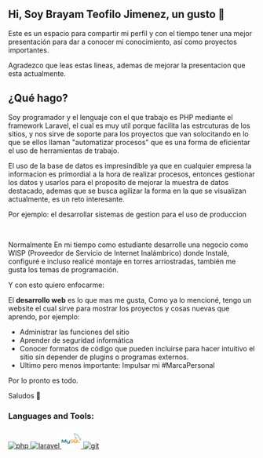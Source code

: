 ## Hi, Soy Brayam Teofilo Jimenez, un gusto 👋

Este es un espacio para compartir mi perfil y con el tiempo tener una mejor presentación para dar a conocer mi conocimiento, así como proyectos importantes.


Agradezco que leas estas líneas, ademas de mejorar la presentacion que esta actualmente.

## ¿Qué hago? 

<p>Soy programador y el lenguaje con el que trabajo es PHP mediante el framework  Laravel, el cual es muy util porque facilita las estrcuturas de los sitios, y nos sirve de soporte para los proyectos que van solocitando en lo que se ellos llaman "automatizar procesos" que es una forma de eficientar el uso de herramientas de trabajo. </p>
<p>El uso de la base de datos es impresindible ya que en cualquier empresa la informacion es primordial a la hora de realizar procesos, entonces gestionar los datos y usarlos para el proposito de mejorar la muestra de datos destacado, ademas que se busca agilizar la forma en la que se visualizan actualmente, es un reto interesante.</p>
<p>Por ejemplo: el desarrollar sistemas de gestion para el uso de produccion</p>
<br>
<p> Normalmente En mi tiempo como estudiante desarrolle una negocio como WISP (Proveedor de Servicio de Internet Inalámbrico) donde Instalé, configuré e incluso realicé montaje en torres arriostradas, también me gusta los temas de programación. </p>
<p>Y con esto quiero enfocarme:</p> 
<p>El <strong>desarrollo web</strong> es lo que mas me gusta, Como ya lo mencioné, tengo un website el cual sirve para mostrar los proyectos y cosas nuevas que aprendo, por ejemplo: </p>

-	Administrar las funciones del sitio
-	Aprender de seguridad informática
-	Conocer formatos de código que pueden incluirse para hacer intuitivo el sitio sin depender de plugins o programas externos. 
-	Ultimo pero menos importante: Impulsar mi #MarcaPersonal


Por lo pronto es todo. 

Saludos 👋

<h3 align="left">Languages and Tools:</h3>
<a href="https://www.php.net/" target="_blank" rel="noreferrer">
    <img src="URL_DEL_ICONO_DE_PHP" alt="php" width="40" height="40"/>
</a>
<a href="https://laravel.com/" target="_blank" rel="noreferrer">
    <img src="URL_DEL_ICONO_DE_LARAVEL" alt="laravel" width="40" height="40"/>
</a>
<a href="https://www.mysql.com/" target="_blank" rel="noreferrer">
    <img src="https://raw.githubusercontent.com/devicons/devicon/master/icons/mysql/mysql-original-wordmark.svg" alt="mysql" width="40" height="40"/>
</a>
<a href="https://git-scm.com/" target="_blank" rel="noreferrer">
    <img src="URL_DEL_ICONO_DE_GIT" alt="git" width="40" height="40"/>
</a>



<!--
**BraTeoMX/BraTeoMX** is a ✨ _special_ ✨ repository because its `README.md` (this file) appears on your GitHub profile.

Here are some ideas to get you started:

- 🔭 I’m currently working on ...
- 🌱 I’m currently learning ...
- 👯 I’m looking to collaborate on ...
- 🤔 I’m looking for help with ...
- 💬 Ask me about ...
- 📫 How to reach me: ...
- 😄 Pronouns: ...
- ⚡ Fun fact: ...
-->
